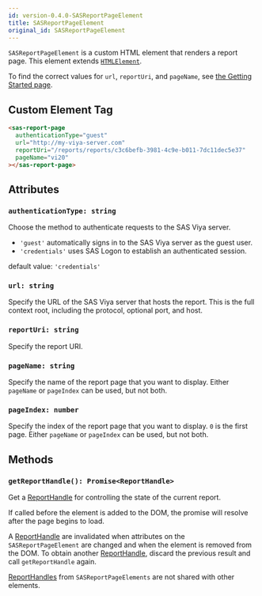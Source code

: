 ```yaml
---
id: version-0.4.0-SASReportPageElement
title: SASReportPageElement
original_id: SASReportPageElement
---
```


`SASReportPageElement` is a custom HTML element that renders a report page. This element extends <a target="_blank" href="https://developer.mozilla.org/en-US/docs/Web/API/HTMLElement">`HTMLElement`</a>.

To find the correct values for `url`, `reportUri`, and `pageName`, see [the Getting Started page](getting-started.md#create-a-custom-html-tag).

## Custom Element Tag

```html
<sas-report-page
  authenticationType="guest"
  url="http://my-viya-server.com"
  reportUri="/reports/reports/c3c6befb-3981-4c9e-b011-7dc11dec5e37"
  pageName="vi20"
></sas-report-page>
```

## Attributes

### `authenticationType: string`

Choose the method to authenticate requests to the SAS Viya server.

- `'guest'` automatically signs in to the SAS Viya server as the guest user.
- `'credentials'` uses SAS Logon to establish an authenticated session.

default value: `'credentials'`

### `url: string`

Specify the URL of the SAS Viya server that hosts the report. This is the full context root, including the protocol,
optional port, and host.

### `reportUri: string`

Specify the report URI.

### `pageName: string`

Specify the name of the report page that you want to display. Either `pageName` or `pageIndex` can be used, but not both.

### `pageIndex: number`

Specify the index of the report page that you want to display. `0` is the first page. Either `pageName` or `pageIndex` can be used, but not both.

## Methods

### `getReportHandle(): Promise<ReportHandle>`

Get a [ReportHandle](ReportHandle.md) for controlling the state of the
current report.

If called before the element is added to the DOM, the promise will resolve
after the page begins to load.

A [ReportHandle](ReportHandle.md) are invalidated when attributes on the
`SASReportPageElement` are changed and when the element is removed from the
DOM. To obtain another [ReportHandle](ReportHandle.md), discard the previous
result and call `getReportHandle` again.

[ReportHandles](ReportHandle.md) from `SASReportPageElements` are not shared
with other elements.
